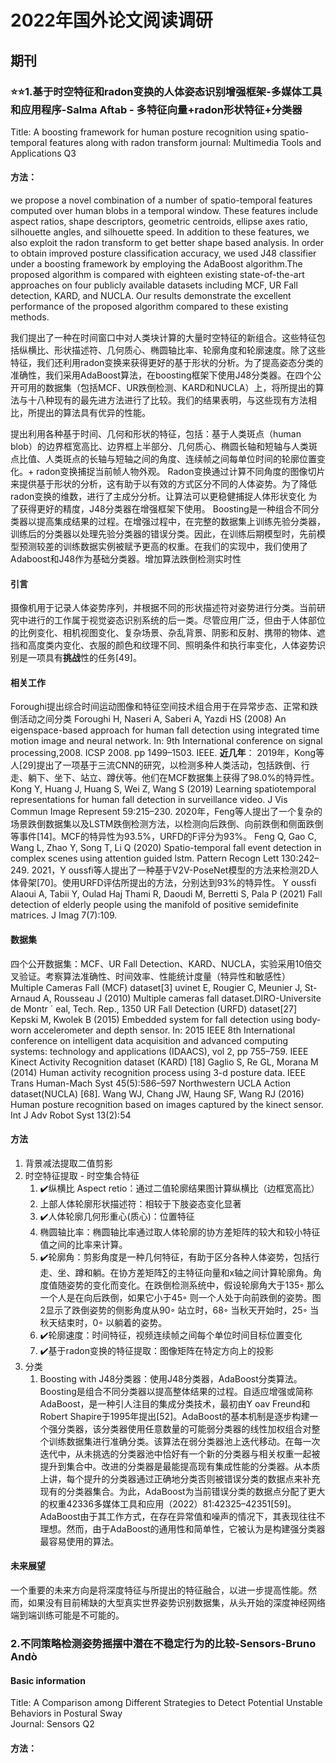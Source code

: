 # 2022年国外论文阅读调研
## 期刊
### ⭐⭐1.基于时空特征和radon变换的人体姿态识别增强框架-多媒体工具和应用程序-Salma Aftab - 多特征向量+radon形状特征+分类器
Title: A boosting framework for human posture recognition using spatio-temporal features along with radon transform
journal: Multimedia Tools and Applications Q3
#### 方法：
we propose a novel combination of a number of spatio-temporal features computed over human blobs in a temporal window. These features include aspect ratios, shape descriptors, geometric centroids, ellipse axes ratio, silhouette angles, and silhouette speed. In addition to these features, we also exploit the radon transform to get better shape based analysis. In order to obtain improved posture classification accuracy, we used J48 classifier under a boosting framework by employing the AdaBoost algorithm.The proposed algorithm is compared with eighteen existing state-of-the-art approaches on four publicly available datasets including MCF, UR Fall detection, KARD, and NUCLA. Our results demonstrate the excellent performance of the proposed algorithm compared to these existing methods.

我们提出了一种在时间窗口中对人类块计算的大量时空特征的新组合。这些特征包括纵横比、形状描述符、几何质心、椭圆轴比率、轮廓角度和轮廓速度。除了这些特征，我们还利用radon变换来获得更好的基于形状的分析。为了提高姿态分类的准确性，我们采用AdaBoost算法，在boosting框架下使用J48分类器。在四个公开可用的数据集（包括MCF、UR跌倒检测、KARD和NUCLA）上，将所提出的算法与十八种现有的最先进方法进行了比较。我们的结果表明，与这些现有方法相比，所提出的算法具有优异的性能。

提出利用各种基于时间、几何和形状的特征，包括：基于人类斑点（human blob）的边界框宽高比、边界框上半部分、几何质心、椭圆长轴和短轴与人类斑点比值、人类斑点的长轴与短轴之间的角度、连续帧之间每单位时间的轮廓位置变化。+ radon变换捕捉当前帧人物外观。
Radon变换通过计算不同角度的图像切片来提供基于形状的分析，这有助于以有效的方式区分不同的人体姿势。为了降低radon变换的维数，进行了主成分分析。让算法可以更稳健捕捉人体形状变化
为了获得更好的精度，J48分类器在增强框架下使用。
Boosting是一种组合不同分类器以提高集成结果的过程。在增强过程中，在完整的数据集上训练先验分类器，训练后的分类器以处理先验分类器的错误分类。因此，在训练后期模型时，先前模型预测较差的训练数据实例被赋予更高的权重。在我们的实现中，我们使用了Adaboost和J48作为基础分类器。增加算法跌倒检测实时性
#### 引言
摄像机用于记录人体姿势序列，并根据不同的形状描述符对姿势进行分类。当前研究中进行的工作属于视觉姿态识别系统的后一类。尽管应用广泛，但由于人体部位的比例变化、相机视图变化、复杂场景、杂乱背景、阴影和反射、携带的物体、遮挡和高度类内变化、衣服的颜色和纹理不同、照明条件和执行率变化，人体姿势识别是一项具有**挑战**性的任务[49]。
#### 相关工作
Foroughi提出综合时间运动图像和特征空间技术组合用于在异常步态、正常和跌倒活动之间分类
Foroughi H, Naseri A, Saberi A, Yazdi HS (2008) An eigenspace-based approach for human fall detection using integrated time motion image and neural network. In: 9th International conference on signal processing,2008. ICSP 2008. pp 1499–1503. IEEE.
**近几年**：
2019年，Kong等人[29]提出了一项基于三流CNN的研究，以检测多种人类活动，包括跌倒、行走、躺下、坐下、站立、蹲伏等。他们在MCF数据集上获得了98.0%的特异性。
Kong Y, Huang J, Huang S, Wei Z, Wang S (2019) Learning spatiotemporal representations for human
fall detection in surveillance video. J Vis Commun Image Represent 59:215–230.
2020年，Feng等人提出了一个复杂的场景跌倒数据集以及LSTM跌倒检测方法，以检测向后跌倒、向前跌倒和侧面跌倒等事件[14]。MCF的特异性为93.5%，URFD的F评分为93%。
Feng Q, Gao C, Wang L, Zhao Y, Song T, Li Q (2020) Spatio-temporal fall event detection in complex
scenes using attention guided lstm. Pattern Recogn Lett 130:242–249.
2021，Y oussfi等人提出了一种基于V2V-PoseNet模型的方法来检测2D人体骨架[70]。使用URFD评估所提出的方法，分别达到93%的特异性。
Y oussfi Alaoui A, Tabii Y, Oulad Haj Thami R, Daoudi M, Berretti S, Pala P (2021) Fall detection of
elderly people using the manifold of positive semidefinite matrices. J Imag 7(7):109.
#### 数据集
四个公开数据集：MCF、UR Fall Detection、KARD、NUCLA，实验采用10倍交叉验证。考察算法准确性、时间效率、性能统计度量（特异性和敏感性）
Multiple Cameras Fall (MCF) dataset[3]
uvinet E, Rougier C, Meunier J, St-Arnaud A, Rousseau J (2010) Multiple cameras fall dataset.DIRO-Universite de Montr ´ eal, Tech. Rep., 1350
UR Fall Detection (URFD) dataset[27]
Kepski M, Kwolek B (2015) Embedded system for fall detection using body-worn accelerometer and depth sensor. In: 2015 IEEE 8th International conference on intelligent data acquisition and advanced computing systems: technology and applications (IDAACS), vol 2, pp 755–759. IEEE
Kinect Activity Recognition dataset (KARD) [18]
Gaglio S, Re GL, Morana M (2014) Human activity recognition process using 3-d posture data. IEEE
Trans Human-Mach Syst 45(5):586–597
Northwestern UCLA Action dataset(NUCLA) [68]. 
Wang WJ, Chang JW, Haung SF, Wang RJ (2016) Human posture recognition based on images captured
by the kinect sensor. Int J Adv Robot Syst 13(2):54
#### 方法
1. 背景减法提取二值剪影
2. 时空特征提取 - 时空集合特征
   1. ✔️纵横比 Aspect retio：通过二值轮廓结果图计算纵横比（边框宽高比）
   2. 上部人体轮廓形状描述符：相较于下肢姿态变化显著
   3. ✔️人体轮廓几何形重心(质心)：位置特征
   4. 椭圆轴比率：椭圆轴比率通过取人体轮廓的协方差矩阵的较大和较小特征值之间的比率来计算。
   5. ✔️轮廓角：剪影角度是一种几何特征，有助于区分各种人体姿势，包括行走、坐、蹲和躺。在协方差矩阵∑的主特征向量和x轴之间计算轮廓角。角度值随姿势的变化而变化。在跌倒检测系统中，假设轮廓角大于135◦ 那么一个人是在向后跌倒，如果它小于45◦ 则一个人处于向前跌倒的姿势。图2显示了跌倒姿势的侧影角度从90◦ 站立时，68◦ 当秋天开始时，25◦ 当秋天结束时，0◦ 以躺着的姿势。
   6. ✔️轮廓速度：时间特征，视频连续帧之间每个单位时间目标位置变化
   7. ✔️基于radon变换的特征提取：图像矩阵在特定方向上的投影
3. 分类
   1. Boosting with J48分类器：使用J48分类器，AdaBoost分类算法。Boosting是组合不同分类器以提高整体结果的过程。自适应增强或简称AdaBoost，是一种引人注目的集成分类技术，最初由Y oav Freund和Robert Shapire于1995年提出[52]。AdaBoost的基本机制是逐步构建一个强分类器，该分类器使用任意数量的可能弱分类器的线性加权组合对整个训练数据集进行准确分类。该算法在弱分类器池上迭代移动。在每一次迭代中，从未挑选的分类器池中恰好有一个新的分类器与相关权重一起被提升到集合中。改进的分类器是最能提高现有集成性能的分类器。从本质上讲，每个提升的分类器通过正确地分类否则被错误分类的数据点来补充现有的分类器集合。为此，AdaBoost为当前错误分类的数据点分配了更大的权重42336多媒体工具和应用（2022）81:42325–42351[59]。AdaBoost由于其工作方式，在存在异常值和噪声的情况下，其表现往往不理想。然而，由于AdaBoost的通用性和简单性，它被认为是构建强分类器最容易使用的算法。
#### 未来展望
一个重要的未来方向是将深度特征与所提出的特征融合，以进一步提高性能。然而，如果没有目前稀缺的大型真实世界姿势识别数据集，从头开始的深度神经网络端到端训练可能是不可能的。
### 2.不同策略检测姿势摇摆中潜在不稳定行为的比较-Sensors-Bruno Andò
#### Basic information
Title: A Comparison among Different Strategies to Detect Potential Unstable Behaviors in Postural Sway   
Journal: Sensors Q2
#### 方法：

